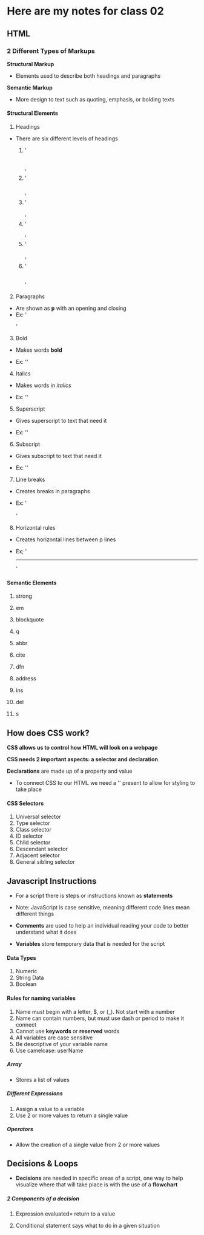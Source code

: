 # Here are my notes for class 02

## HTML 

### 2 Different Types of Markups 

**Structural Markup** 

  - Elements used to describe both headings and paragraphs 

**Semantic Markup**

  - More design to text such as quoting, emphasis, or bolding texts

#### Structural Elements 

1. Headings 

  - There are six different levels of headings

    1. '<h1></h1>'
    2. '<h2></h2>'
    3. '<h3></h3>'
    4. '<h4></h4>'
    5. '<h5></h5>'
    6. '<h6></h6>'

2. Paragraphs

  - Are shown as **p** with an opening and closing
  - Ex: '<p></p>'

3. Bold

  - Makes words **bold**

  - Ex: '<b></b>'

4. Italics

  - Makes words in *italics*

  - Ex: '<i></i>'

5. Superscript 

  - Gives superscript to text that need it

  - Ex: '<sup></sup>'

6. Subscript 

  - Gives subscript to text that need it

  - Ex: '<sub></sub>'

7. Line breaks

  - Creates breaks in paragraphs 

  - Ex: '<br></br>'

8. Horizontal rules
  - Creates horizontal lines between p lines 

  - Ex; '<hr> </hr>'

#### Semantic Elements

1. strong

2. em

3. blockquote

4. q

5. abbr

6. cite

7. dfn

8. address

9. ins

9. del

10. s

## How does CSS work?

**CSS allows us to control how HTML will look on a webpage**

**CSS needs 2 important aspects: a selector and declaration** 

**Declarations** are made up of a property and value

- To connect CSS to our HTML we need a '<link>' present to allow for styling to take place

#### CSS Selectors

1. Universal selector 
2. Type selector 
3. Class selector 
4. ID selector 
5. Child selector 
6. Descendant selector 
7. Adjacent selector 
8. General sibling selector 

## Javascript Instructions 

- For a script there is steps or instructions known as **statements**

- Note: JavaScript is case sensitive, meaning different code lines mean different things 

- **Comments** are used to help an individual reading your code to better understand what it does

- **Variables** store temporary data that is needed for the script 

#### Data Types 

1. Numeric
2. String Data
3. Boolean

#### Rules for naming variables 

1. Name must begin with a letter, $, or (_). Not start with a number 
2. Name can contain numbers, but must use dash or period to make it connect
3. Cannot use **keywords** or **reserved** words
4. All variables are case sensitive 
5. Be descriptive of your variable name 
6. Use camelcase: userName

##### Array 

- Stores a list of values 


##### Different Expressions 

1. Assign a value to a variable 
2. Use 2 or more values to return a single value 

##### Operators 

- Allow the creation of a single value from 2 or more values 

## Decisions & Loops 

- **Decisions** are needed in specific areas of a script, one way to help visualize where that will take place is with the use of a **flowchart**

##### 2 Components of a decision 

1. Expression evaluated= return to a value 

2. Conditional statement says what to do in a given situation 

